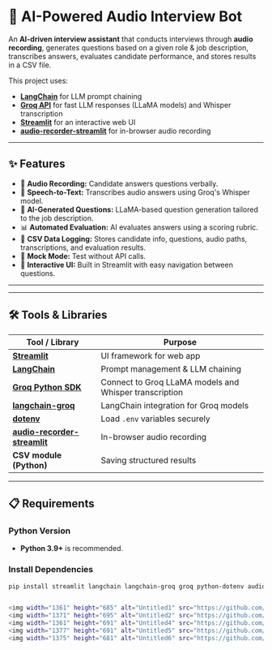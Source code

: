# 🤖 AI-Powered Audio Interview Bot

An **AI-driven interview assistant** that conducts interviews through **audio recording**, generates questions based on a given role & job description, transcribes answers, evaluates candidate performance, and stores results in a CSV file.

This project uses:
- **[LangChain](https://www.langchain.com/)** for LLM prompt chaining
- **[Groq API](https://groq.com/)** for fast LLM responses (LLaMA models) and Whisper transcription
- **[Streamlit](https://streamlit.io/)** for an interactive web UI
- **[audio-recorder-streamlit](https://pypi.org/project/audio-recorder-streamlit/)** for in-browser audio recording

---

## ✨ Features
- 🎤 **Audio Recording:** Candidate answers questions verbally.
- 📝 **Speech-to-Text:** Transcribes audio answers using Groq's Whisper model.
- 🤖 **AI-Generated Questions:** LLaMA-based question generation tailored to the job description.
- 📊 **Automated Evaluation:** AI evaluates answers using a scoring rubric.
- 💾 **CSV Data Logging:** Stores candidate info, questions, audio paths, transcriptions, and evaluation results.
- 🧪 **Mock Mode:** Test without API calls.
- 🎈 **Interactive UI:** Built in Streamlit with easy navigation between questions.

---

---

## 🛠️ Tools & Libraries

| Tool / Library | Purpose |
|----------------|---------|
| **[Streamlit](https://streamlit.io/)** | UI framework for web app |
| **[LangChain](https://python.langchain.com/)** | Prompt management & LLM chaining |
| **[Groq Python SDK](https://pypi.org/project/groq/)** | Connect to Groq LLaMA models and Whisper transcription |
| **[langchain-groq](https://pypi.org/project/langchain-groq/)** | LangChain integration for Groq models |
| **[dotenv](https://pypi.org/project/python-dotenv/)** | Load `.env` variables securely |
| **[audio-recorder-streamlit](https://pypi.org/project/audio-recorder-streamlit/)** | In-browser audio recording |
| **CSV module (Python)** | Saving structured results |

---

## 📋 Requirements

### Python Version
- **Python 3.9+** is recommended.

### Install Dependencies
```bash
pip install streamlit langchain langchain-groq groq python-dotenv audio-recorder-streamlit


<img width="1361" height="685" alt="Untitled1" src="https://github.com/user-attachments/assets/7cc580e9-5fd3-4406-a608-fc9e39c2614c" />
<img width="1371" height="695" alt="Untitled2" src="https://github.com/user-attachments/assets/f5d0c495-17c9-4236-86a8-6b999aa9fb99" />
<img width="1361" height="691" alt="Untitled4" src="https://github.com/user-attachments/assets/c71d1a27-2364-4db2-b3d3-9dc898a6c197" />
<img width="1377" height="691" alt="Untitled5" src="https://github.com/user-attachments/assets/9366617a-42e4-4ba6-8329-336fa663c173" />
<img width="1375" height="681" alt="Untitled6" src="https://github.com/user-attachments/assets/970e81ea-f8b9-4de2-b369-eaa7f33c4499" />





